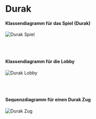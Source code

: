 # Durak

#### Klassendiagramm für das Spiel (Durak)
![Durak Spiel](https://www.plantuml.com/plantuml/svg/PLF1SjCm4BthApI-q5AI2L0uU3WqRQPGwA63Pyg1uI3RQrjOaJ9hYGmk_NTMakquZG-szhrzgzqd-Qgp0gtRAhvnA5f-R_ByBsDTA_LEeDW-CKxFZH9TTosAjaRZT7bZb46-RwI56Msm18nKhYYN1UvL8DVMeioTXRl2w4psm5UHNYEQ_OaeQqHfzbBNl1Ag0yQU6Ijy7Pxj92WUkrfqFW1C8mhuyrV4hTnwz4xR6Fy1j21BMSzo8oDqZI2h4zoYs-wgbDyAp64isXNDDp8BTChNf9DLrRKnVXmtSBeUiAVdA4FQGidEmhH3-k1qQu4IPbDaDgZE46fG-WsF3Pppb6-0N0c9lQkl0NH9QUSdWssWggIMW0Ts6kwOE_OIS73p0erIrELt_ua56g7Bb8UPoTg8XUdkgKjz5eXPlH2FPrDvvuuCt5EpAVz1xuFagscd1XQ_VN3hpP7cg55lmPWqEFwYgs1NutV8mFQJ1HSn-pFa10dTUpz78LK7xRQnmx4w_mBOys5DcMPSFyXYWX5SFyc3NPFyyN0W0x8U3y4hukrDtYRyzMB1atVBvOTakdWlMVg6isTX_0b-_t6vl5mbSGx6ekcV_ddgCXaC7MhHoikCvrOp5V5NT8_eh_yF "Durak Spiel")

<br>
<br>

#### Klassendiagramm für die Lobby
![Durak Lobby](https://www.plantuml.com/plantuml/svg/XLJDZjCm4BxxAKQzG7URQWli9OVLjbqa5XQqeaV4mKqcYObhLxP3eOZNuWLuCSQntKqBAhaucU-RRtxZM-kuSTr6mbrdU0iFUht-pfXjXTfompS_6D2pbDpQ1I_QskXEbKijjO5T8nmEO6rAD05QI-Ao7dlMWtFdZ5Xt3kyBhLPYZt0LuBanUlUNqwhXfTu9LKF5fKN6VZ9MU1rORGLAD13oob3KgD3srZo00R3-rM2DKjrXLGabqA1wFkIF1yoLxy8P_46ZBPepX0KAPz1BZ2bPfHs2nChrZ8zQIbHv__vUE1jB29NwZ-oriGw9P1Yg4hntghUVHwpsKbSL1GyjYDL--XmWhdPeoJcY9a-TYeJCzyBI4FesABx12Moua1FOxifnQgQIkguF-1F2EnkHgFgltiMU78ygfKx1lfscnjMUDpBY_olW4i8qepryd0GBnaF8BxhrEc_z4KrKufvujCFKm8NMAVgUnlTez3jVIGxtoZqfBnlk3fAA5uqHHKFrFchh-bP5opXIjaPyvGu_97lanMecC72W6AYwJSWmhNHBEGvopjvmLRO-Bw2imow1eu7uTGoCvlUlXlpfJu6vjGVLeoudTPZ5yqKyNyRpLJollJzZOUz6in5a6OokfjEBKH9aBFs4ezbqUkqPkcU6WUT0M-OSh560fXi1C2otWvlesPCll6voYeFBmVVwvanq60GFvYZJJoa7rRdzYSB5a77iFZku3xB8eKmN1YcHnorj9LsGVm00 "Durak Lobby")

<br>
<br>

#### Sequenzdiagramm für einen Durak Zug

![Durak Zug](https://www.plantuml.com/plantuml/svg/hLNBZjl64jttLnHy5zV6M8QroS983C_uuGHnW20A4i3mfYYMo8wQnN5tKy8eoD_u6xoQdNuiLIZI92LdaXYPXJZihiSvfnvybZB6t3K1NdGHj_2sgvnBMy_N6B61tnt8tohV18AKer-hgTD3k8ontJzlGnkX2BZUsk4wj_6gZIN5pr_9MnNRZakxtjS-qtZzgkKyyRD4BpdxV7Fg6N3FhoCHts4pHhVxSs16Zzvtn6lwWLB2YYw3hxWXph2M7uhW_fXAadhhNfitVaDlFDDvxEdjARB_uViEvt5NDPRjtdC56mo9dFl_ual-d4DL4kuj7y4bLv44GRm7c02NmzN9kIDMTM1rap8rUfHkKc_x2yLCllGLHRtOVJ4i2UTtc0aKnX8MJpK9B1ON5q-0eYI6xr5ImJiEL14xRkKbq2O_0IoWzXGXPRN883g3Kl2RZNDEmqYq7LnSWDXk9OqOv-5S7dBywdXRgMC3F_j6tD-IpnAK3zrWX-A_MCmYE1VQzXeAdmmRpzJu1XuBsBQakKZicoOFzjXj1fkiUS6dB7Gg2dBJjwx-00e4mwfwc18b7ZemCTG6PeHs62GXnJwLMM38a6FNlvtvN0VCXz57qOaSQLsVcz-jcSMdaCXwzImVIc476iXZ7yAXYyVROUw8Itt2fDIgjR0MPeaQaUugjEijx7qijUfoO7LNLGiIvD5JCUYpcsWeyDzGDINQEwQjdZnynrsZYIG41b7u5CVblEKadK0QwznnzT_Kn2oDe3NB7EXOix_LNEWlO1Hz1FiFP7-XUaSmjIkgZn-ZSkPsNQllEV5JiJ_JzVVBBehx5N6N3nJ9SuK5FHXbCt-fUVJhEkkNHoTzSBIcmq8dvS4SBxGRG5kXjjmzm-gQ3Xw3I1EKV6c4Lfb247cF7o8zL5ieCIKWpnIreSJDKv3dLey6_0tLqSPIcQZPjyWbr9WVwIbynqE3lj9qUugbijPCOwTRDlgqJQ2J4DlZHsRYUJgrj9mwyJhmR7bUp5UB0j34yBn6NfFv9Ot4eEBrrOA2YCjFCP1HZcs2nFSdWK6zIK_dnzWEEWnSrF9uAuMf1dogmDRmQa3mTHJ-logn-rS-bB8EbuyVcEsXIzWqn1KTZX_gODH5IXKVVgCz-I21pVOrYMtUjfnRm5AdfqT5ugCLTqx-cwvvcRE99gF2n4vUXg_CRd10SK2hoXtcwDnyLSgyQACLLjQ-KfMkd80gohvJeHvAkpOKjncI5r6KtyjOKS4-EOSXJqTr932BQItMs28-cLlZRb-XpV4sYdXQdMJ5qkG5LQrs51JaHvfBlOBK1ZaXtM7N5E0fFDP23DvzCR-6hqxHsGRPjGsip9EfReWbfBhZf_mWH8cdtlZllOMWARKdvhl5FbkuKwcimm_TE85BKK_5F_KQUjtw-EuG1k-llPawQYRsmd88CYlZeC_IjkNbi1H6Ln2uxfcawvhm9m00 "Durak Zug")

<br>
<br>
